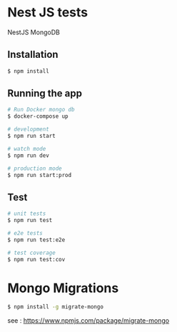 # Nest JS tests

NestJS
MongoDB

## Installation

```bash
$ npm install
```

## Running the app

```bash
# Run Docker mongo db
$ docker-compose up
```

```bash
# development
$ npm run start

# watch mode
$ npm run dev

# production mode
$ npm run start:prod
```

## Test

```bash
# unit tests
$ npm run test

# e2e tests
$ npm run test:e2e

# test coverage
$ npm run test:cov
```

# Mongo Migrations

```bash
$ npm install -g migrate-mongo
```

see : https://www.npmjs.com/package/migrate-mongo
